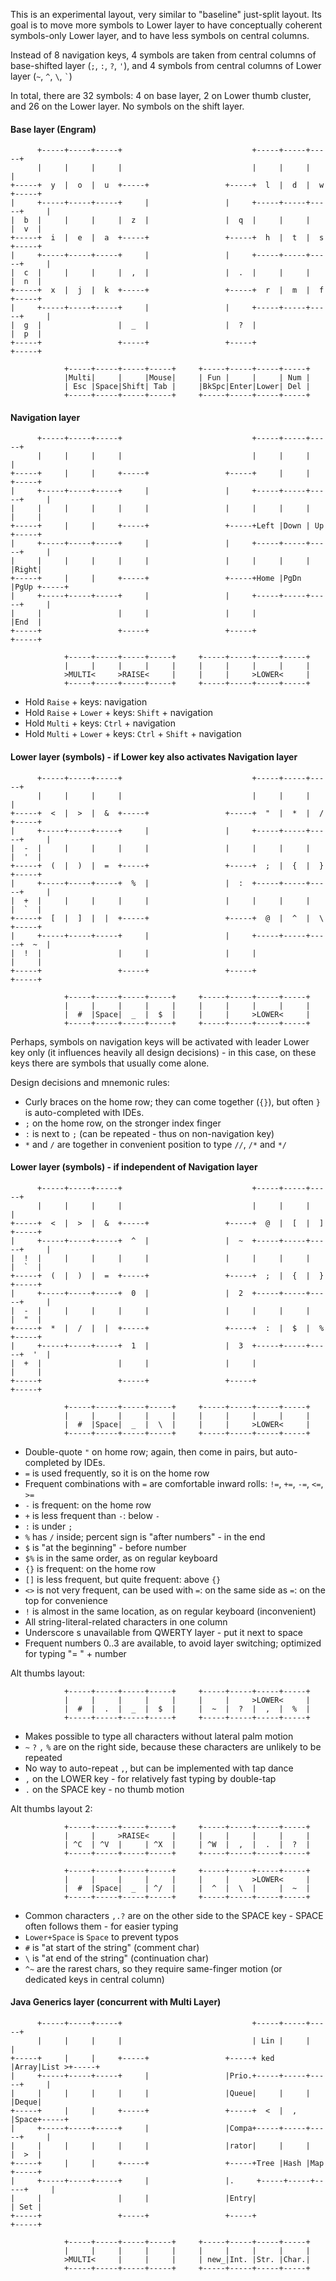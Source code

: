 This is an experimental layout, very similar to "baseline" just-split layout.
Its goal is to move more symbols to Lower layer to have conceptually coherent symbols-only Lower layer,
and to have less symbols on central columns.

Instead of 8 navigation keys, 4 symbols are taken from central columns of base-shifted layer (`;`, `:`, `?`, `'`),
and 4 symbols from central columns of Lower layer (`~`, `^`, `\`, `` ` ``)

In total, there are 32 symbols: 4 on base layer, 2 on Lower thumb cluster, and 26 on the Lower layer.
No symbols on the shift layer.

#### Base layer (Engram)

```
      +-----+-----+-----+                             +-----+-----+-----+
      |     |     |     |                             |     |     |     |
+-----+  y  |  o  |  u  +-----+                 +-----+  l  |  d  |  w  +-----+
|     +-----+-----+-----+     |                 |     +-----+-----+-----+     |
|  b  |     |     |     |  z  |                 |  q  |     |     |     |  v  |
+-----+  i  |  e  |  a  +-----+                 +-----+  h  |  t  |  s  +-----+
|     +-----+-----+-----+     |                 |     +-----+-----+-----+     |
|  c  |     |     |     |  ,  |                 |  .  |     |     |     |  n  |
+-----+  x  |  j  |  k  +-----+                 +-----+  r  |  m  |  f  +-----+
|     +-----+-----+-----+     |                 |     +-----+-----+-----+     |
|  g  |                 |  _  |                 |  ?  |                 |  p  |
+-----+                 +-----+                 +-----+                 +-----+

            +-----+-----+-----+-----+     +-----+-----+-----+-----+
            |Multi|     |     |Mouse|     | Fun |     |     | Num |
            | Esc |Space|Shift| Tab |     |BkSpc|Enter|Lower| Del |
            +-----+-----+-----+-----+     +-----+-----+-----+-----+
```

#### Navigation layer

```
      +-----+-----+-----+                             +-----+-----+-----+
      |     |     |     |                             |     |     |     |
+-----+     |     |     +-----+                 +-----+     |     |     +-----+
|     +-----+-----+-----+     |                 |     +-----+-----+-----+     |
|     |     |     |     |     |                 |     |     |     |     |     |
+-----+     |     |     +-----+                 +-----+Left |Down | Up  +-----+
|     +-----+-----+-----+     |                 |     +-----+-----+-----+     |
|     |     |     |     |     |                 |     |     |     |     |Right|
+-----+     |     |     +-----+                 +-----+Home |PgDn |PgUp +-----+
|     +-----+-----+-----+     |                 |     +-----+-----+-----+     |
|     |                 |     |                 |     |                 |End  |
+-----+                 +-----+                 +-----+                 +-----+

            +-----+-----+-----+-----+     +-----+-----+-----+-----+
            |     |     |     |     |     |     |     |     |     |
            >MULTI<     >RAISE<     |     |     |     >LOWER<     |
            +-----+-----+-----+-----+     +-----+-----+-----+-----+
```
* Hold `Raise` + keys:           navigation
* Hold `Raise` + `Lower` + keys: `Shift` + navigation
* Hold `Multi` + keys:           `Ctrl` + navigation
* Hold `Multi` + `Lower` + keys: `Ctrl` + `Shift` + navigation


#### Lower layer (symbols) - if Lower key also activates Navigation layer

```
      +-----+-----+-----+                             +-----+-----+-----+
      |     |     |     |                             |     |     |     |
+-----+  <  |  >  |  &  +-----+                 +-----+  "  |  *  |  /  +-----+
|     +-----+-----+-----+     |                 |     +-----+-----+-----+     |
|  -  |     |     |     |     |                 |     |     |     |     |  '  |
+-----+  (  |  )  |  =  +-----+                 +-----+  ;  |  {  |  }  +-----+
|     +-----+-----+-----+  %  |                 |  :  +-----+-----+-----+     |
|  +  |     |     |     |     |                 |     |     |     |     |  `  |
+-----+  [  |  ]  |  |  +-----+                 +-----+  @  |  ^  |  \  +-----+
|     +-----+-----+-----+     |                 |     +-----+-----+-----+  ~  |
|  !  |                 |     |                 |     |                 |     |
+-----+                 +-----+                 +-----+                 +-----+

            +-----+-----+-----+-----+     +-----+-----+-----+-----+
            |     |     |     |     |     |     |     |     |     |
            |  #  |Space|  _  |  $  |     |     |     >LOWER<     |
            +-----+-----+-----+-----+     +-----+-----+-----+-----+
```
Perhaps, symbols on navigation keys will be activated with leader Lower key only (it influences heavily all design decisions) -
in this case, on these keys there are symbols that usually come alone.

Design decisions and mnemonic rules:
* Curly braces on the home row; they can come together (`{}`), but often `}` is auto-completed with IDEs.
* `;` on the home row, on the stronger index finger
* `:` is next to `;` (can be repeated - thus on non-navigation key)
* `*` and `/` are together in convenient position to type `//`, `/*` and `*/`


#### Lower layer (symbols) - if independent of Navigation layer

```
      +-----+-----+-----+                             +-----+-----+-----+
      |     |     |     |                             |     |     |     |
+-----+  <  |  >  |  &  +-----+                 +-----+  @  |  [  |  ]  +-----+
|     +-----+-----+-----+  ^  |                 |  ~  +-----+-----+-----+     |
|  !  |     |     |     |     |                 |     |     |     |     |  `  |
+-----+  (  |  )  |  =  +-----+                 +-----+  ;  |  {  |  }  +-----+
|     +-----+-----+-----+  0  |                 |  2  +-----+-----+-----+     |
|  -  |     |     |     |     |                 |     |     |     |     |  "  |
+-----+  *  |  /  |  |  +-----+                 +-----+  :  |  $  |  %  +-----+
|     +-----+-----+-----+  1  |                 |  3  +-----+-----+-----+  '  |
|  +  |                 |     |                 |     |                 |     |
+-----+                 +-----+                 +-----+                 +-----+

            +-----+-----+-----+-----+     +-----+-----+-----+-----+
            |     |     |     |     |     |     |     |     |     |
            |  #  |Space|  _  |  \  |     |     |     >LOWER<     |
            +-----+-----+-----+-----+     +-----+-----+-----+-----+
```
* Double-quote `"` on home row; again, then come in pairs, but auto-completed by IDEs.
* `=` is used frequently, so it is on the home row
* Frequent combinations with `=` are comfortable inward rolls: `!=`, `+=`, `-=`, `<=`, `>=`
* `-` is frequent: on the home row
* `+` is less frequent than `-`: below `-`
* `:` is under `;`
* `%` has `/` inside; percent sign is "after numbers" - in the end
* `$` is "at the beginning" - before number
* `$%` is in the same order, as on regular keyboard
* `{}` is frequent: on the home row
* `[]` is less frequent, but quite frequent: above `{}`
* `<>` is not very frequent, can be used with `=`: on the same side as `=`: on the top for convenience
* `!` is almost in the same location, as on regular keyboard (inconvenient)
* All string-literal-related characters in one column
* Underscore s unavailable from QWERTY layer - put it next to space
* Frequent numbers 0..3 are available, to avoid layer switching; optimized for typing "= " + number

Alt thumbs layout:

```
            +-----+-----+-----+-----+     +-----+-----+-----+-----+
            |     |     |     |     |     |     |     >LOWER<     |
            |  #  |  .  |  _  |  $  |     |  ~  |  ?  |  ,  |  %  |
            +-----+-----+-----+-----+     +-----+-----+-----+-----+
```
* Makes possible to type all characters without lateral palm motion
* `~` `?` `,` `%` are on the right side, because these characters are unlikely to be repeated
* No way to auto-repeat `,`, but can be implemented with tap dance
* `,` on the LOWER key - for relatively fast typing by double-tap
* `.` on the SPACE key - no thumb motion


Alt thumbs layout 2:

```
            +-----+-----+-----+-----+     +-----+-----+-----+-----+
            |     |     >RAISE<     |     |     |     |     |     |
            | ^C  | ^V  |     | ^X  |     | ^W  |  ,  |  .  |  ?  |
            +-----+-----+-----+-----+     +-----+-----+-----+-----+
```
```
            +-----+-----+-----+-----+     +-----+-----+-----+-----+
            |     |     |     |     |     |     |     >LOWER<     |
            |  #  |Space|  _  | ^/  |     |  ^  |  \  |     |  ~  |
            +-----+-----+-----+-----+     +-----+-----+-----+-----+
```
* Common characters `,.?` are on the other side to the SPACE key - SPACE often follows them - for easier typing
* `Lower+Space` is `Space` to prevent typos
* `#` is "at start of the string" (comment char)
* `\` is "at end of the string" (continuation char)
* `^~` are the rarest chars, so they require same-finger motion (or dedicated keys in central column)

#### Java Generics layer (concurrent with Multi Layer)

```
      +-----+-----+-----+                             +-----+-----+-----+
      |     |     |     |                             | Lin |     |     |
+-----+     |     |     +-----+                 +-----+ ked |Array|List >+-----+
|     +-----+-----+-----+     |                 |Prio.+-----+-----+-----+     |
|     |     |     |     |     |                 |Queue|     |     |     |Deque|
+-----+     |     |     +-----+                 +-----+  <  |  ,  |Space+-----+
|     +-----+-----+-----+     |                 |Compa+-----+-----+-----+     |
|     |     |     |     |     |                 |rator|     |     |     |  >  |
+-----+     |     |     +-----+                 +-----+Tree |Hash |Map  +-----+
|     +-----+-----+-----+     |                 |.     +-----+-----+-----+     |
|     |                 |     |                 |Entry|                 | Set |
+-----+                 +-----+                 +-----+                 +-----+

            +-----+-----+-----+-----+     +-----+-----+-----+-----+
            |     |     |     |     |     |     |     |     |     |
            >MULTI<     |     |     |     | new_|Int. |Str. |Char.|
            +-----+-----+-----+-----+     +-----+-----+-----+-----+
```
